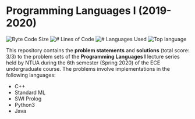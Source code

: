 # Programming Languages I (2019-2020)

<p align="left">
	<img alt="Byte Code Size" src="https://img.shields.io/github/languages/code-size/d-dimos/programming_languages1_ntua?color=blue" />
	<img alt="# Lines of Code" src="https://img.shields.io/tokei/lines/github/d-dimos/programming_languages1_ntua?color=red" />
	<img alt="# Languages Used" src="https://img.shields.io/github/languages/count/d-dimos/programming_languages1_ntua?color=green" />
	<img alt="Top language" src="https://img.shields.io/github/languages/top/d-dimos/programming_languages1_ntua?color=yellow" />
</p>

This repository contains the **problem statements** and **solutions** (total score: 3/3) to the problem sets of the **Programming Languages I** lecture series held by NTUA during the 6th semester (Spring 2020) of the ECE undergraduate course. The problems involve implementations in the following languages:

- C++
- Standard ML
- SWI Prolog
- Python3
- Java

